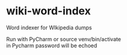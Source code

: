 # wiki-word-index
Word indexer for WIkipedia dumps

Run with PyCharm or source venv/bin/activate <br>
in Pycharm password will be echoed